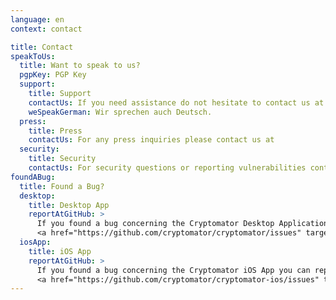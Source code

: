 ```yaml
---
language: en
context: contact

title: Contact
speakToUs:
  title: Want to speak to us?
  pgpKey: PGP Key
  support:
    title: Support
    contactUs: If you need assistance do not hesitate to contact us at
    weSpeakGerman: Wir sprechen auch Deutsch.
  press:
    title: Press
    contactUs: For any press inquiries please contact us at
  security:
    title: Security
    contactUs: For security questions or reporting vulnerabilities contact us at
foundABug:
  title: Found a Bug?
  desktop:
    title: Desktop App
    reportAtGitHub: >
      If you found a bug concerning the Cryptomator Desktop Application you can report an issue on the
      <a href="https://github.com/cryptomator/cryptomator/issues" target="_blank">Cryptomator issues list</a>.
  iosApp:
    title: iOS App
    reportAtGitHub: >
      If you found a bug concerning the Cryptomator iOS App you can report an issue on the
      <a href="https://github.com/cryptomator/cryptomator-ios/issues" target="_blank">Cryptomator for iOS issues list</a>.
---
```

